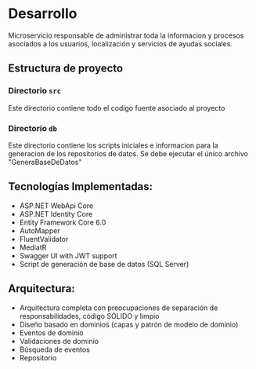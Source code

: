 # Desarrollo #

Microservicio responsable de administrar toda la informacion y procesos asociados a los usuarios, localización y servicios de ayudas sociales.

## Estructura de proyecto

### Directorio `src`

Este directorio contiene todo el codigo fuente asociado al proyecto

### Directorio `db`

Este directorio contiene los scripts iniciales e informacion para la generacion de los repositorios de datos.
Se debe ejecutar el único archivo "GeneraBaseDeDatos"


## Tecnologías Implementadas:

- ASP.NET WebApi Core
- ASP.NET Identity Core
- Entity Framework Core 6.0
- AutoMapper
- FluentValidator
- MediatR
- Swagger UI with JWT support
- Script de generación de base de datos (SQL Server)

## Arquitectura:

- Arquitectura completa con preocupaciones de separación de responsabilidades, código SÓLIDO y limpio
- Diseño basado en dominios (capas y patrón de modelo de dominio)
- Eventos de dominio
- Validaciones de dominio
- Búsqueda de eventos
- Repositorio

